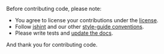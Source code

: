 Before contributing code, please note:

* You agree to license your contributions under the [license](https://github.com/mozilla/galaxy/blob/master/LICENCE).
* Follow [jshint](http://www.jshint.com/) and our other [style-guide conventions](http://mozweb.readthedocs.org/en/latest/index.html).
* Please write tests and [update the docs](http://docs.galaxy.apiary.io/).

And thank you for contributing code.
